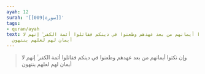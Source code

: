 ```yaml
---
ayah: 12
surah: '[[009|سورة]]'
tags:
- quran/ayah
text: وإن نكثوا أيمانهم من بعد عهدهم وطعنوا في دينكم فقاتلوا أئمة الكفر ۙ إنهم لا
  أيمان لهم لعلهم ينتهون
---
```

> وإن نكثوا أيمانهم من بعد عهدهم وطعنوا في دينكم فقاتلوا أئمة الكفر ۙ إنهم لا أيمان لهم لعلهم ينتهون
